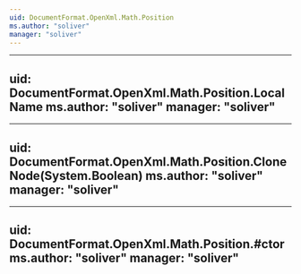 ```yaml
---
uid: DocumentFormat.OpenXml.Math.Position
ms.author: "soliver"
manager: "soliver"
---
```


---
uid: DocumentFormat.OpenXml.Math.Position.LocalName
ms.author: "soliver"
manager: "soliver"
---

---
uid: DocumentFormat.OpenXml.Math.Position.CloneNode(System.Boolean)
ms.author: "soliver"
manager: "soliver"
---

---
uid: DocumentFormat.OpenXml.Math.Position.#ctor
ms.author: "soliver"
manager: "soliver"
---
